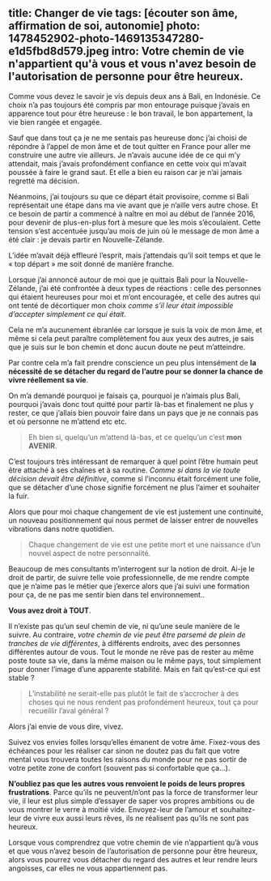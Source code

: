 title: Changer de vie
tags: [écouter son âme, affirmation de soi, autonomie]
photo: 1478452902-photo-1469135347280-e1d5fbd8d579.jpeg
intro: Votre chemin de vie n'appartient qu'à vous et vous n'avez besoin de l'autorisation de personne pour être heureux.
---
Comme vous devez le savoir je vis depuis deux ans à Bali, en Indonésie. Ce choix n’a pas toujours été compris par mon entourage puisque j’avais en apparence tout pour être heureuse : le bon travail, le bon appartement, la vie bien rangée et engagée.

Sauf que dans tout ça je ne me sentais pas heureuse donc j’ai choisi de répondre à l’appel de mon âme et de tout quitter en France pour aller me construire une autre vie ailleurs. Je n’avais aucune idée de ce qui m’y attendait, mais j’avais profondément confiance en cette voix qui m’avait poussée à faire le grand saut. Et elle a bien eu raison car je n’ai jamais regretté ma décision.

Néanmoins, j’ai toujours su que ce départ était provisoire, comme si Bali représentait une étape dans ma vie avant que je n’aille vers autre chose. Et ce besoin de partir a commencé à naître en moi au début de l’année 2016, pour devenir de plus-en-plus fort à mesure que les mois s’écoulaient. Cette tension s’est accentuée jusqu’au mois de juin où le message de mon âme a été clair : je devais partir en Nouvelle-Zélande.

L’idée m’avait déjà effleuré l’esprit, mais j’attendais qu’il soit temps et que le « top départ » me soit donné de manière franche.

Lorsque j’ai annoncé autour de moi que je quittais Bali pour la Nouvelle-Zélande, j’ai été confrontée à deux types de réactions : celle des personnes qui étaient heureuses pour moi et m’ont encouragée, et celle des autres qui ont tenté de décortiquer mon choix *comme s’il leur était impossible d’accepter simplement ce qui était*.
 
Cela ne m’a aucunement ébranlée car lorsque je suis la voix de mon âme, et même si cela peut paraître complètement fou aux yeux des autres, je sais que je suis sur le bon chemin et donc aucun doute ne peut m’atteindre. 

Par contre cela m’a fait prendre conscience un peu plus intensément de **la nécessité de se détacher du regard de l’autre pour se donner la chance de vivre réellement sa vie**.

On m’a demandé pourquoi je faisais ça, pourquoi je n’aimais plus Bali, pourquoi j’avais donc tout quitté pour partir là-bas et finalement ne plus y rester, ce que j’allais bien pouvoir faire dans un pays que je ne connais pas et où personne ne m’attend etc etc.

>Eh bien si, quelqu’un m’attend là-bas, et ce quelqu’un c’est **mon AVENIR**.

C’est toujours très intéressant de remarquer à quel point l’être humain peut être attaché à ses chaînes et à sa routine. *Comme si dans la vie toute décision devait être définitive*, comme si l’inconnu était forcément une folie, que se détacher d’une chose signifie forcément ne plus l’aimer et souhaiter la fuir. 

Alors que pour moi chaque changement de vie est justement une continuité, un nouveau positionnement qui nous permet de laisser entrer de nouvelles vibrations dans notre quotidien. 

>Chaque changement de vie est une petite mort et une naissance d’un nouvel aspect de notre personnalité.

Beaucoup de mes consultants m’interrogent sur la notion de droit. Ai-je le droit de partir, de suivre telle voie professionnelle, de me rendre compte que je n’aime pas le métier que j’exerce alors que j’ai suivi une formation pour ça, de ne pas me sentir bien dans tel environnement..

**Vous avez droit à TOUT**.

Il n’existe pas qu’un seul chemin de vie, ni qu’une seule manière de le suivre. Au contraire, *votre chemin de vie peut être parsemé de plein de tranches de vie différentes*, à différents endroits, avec des personnes différentes autour de vous. Tout le monde ne rêve pas de rester au même poste toute sa vie, dans la même maison ou le même pays, tout simplement pour donner l’image d’une apparente stabilité. Mais en fait qu’est-ce qui est stable ? 

>L’instabilité ne serait-elle pas plutôt le fait de s’accrocher à des choses qui ne nous rendent pas profondément heureux, tout ça pour recueillir l’aval général ?

Alors j’ai envie de vous dire, vivez.

Suivez vos envies folles lorsqu’elles émanent de votre âme. Fixez-vous des échéances pour les réaliser car sinon ne doutez pas du fait que votre mental vous trouvera toutes les raisons du monde pour ne pas sortir de votre petite zone de confort (souvent pas si confortable que ça...).

**N’oubliez pas que les autres vous renvoient le poids de leurs propres frustrations**. Parce qu’ils ne peuvent/n’ont pas la force de transformer leur vie, il leur est plus simple d’essayer de saper vos propres ambitions ou de vous montrer le verre à moitié vide. Envoyez-leur de l’amour et souhaitez-leur de vivre eux aussi leurs rêves, ils ne réalisent pas qu’ils ne sont pas heureux.

Lorsque vous comprendrez que votre chemin de vie n’appartient qu’à vous et que vous n’avez besoin de l’autorisation de personne pour être heureux, alors vous pourrez vous détacher du regard des autres et leur rendre leurs angoisses, car elles ne vous appartiennent pas.

